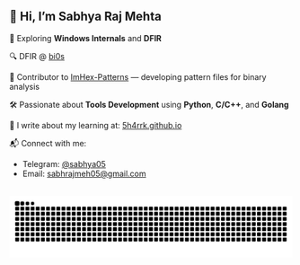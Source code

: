 ## 👋 Hi, I’m Sabhya Raj Mehta  

🧩 Exploring **Windows Internals** and **DFIR**

🔍 DFIR @ [bi0s](https://github.com/teambi0s)

💼 Contributor to [ImHex-Patterns](https://github.com/WerWolv/ImHex-Patterns) — developing pattern files for binary analysis

🛠️ Passionate about **Tools Development** using **Python**, **C/C++**, and **Golang**

📝 I write about my learning at: [5h4rrk.github.io](https://5h4rrk.github.io/posts/)

📬 Connect with me:  
- Telegram: [@sabhya05](https://t.me/sabhya05)  
- Email: [sabhrajmeh05@gmail.com](mailto:sabhrajmeh05@gmail.com)

<br/>

<img src="https://raw.githubusercontent.com/5h4rrK/5h4rrK/output/snake.svg" alt="Snake animation" />
